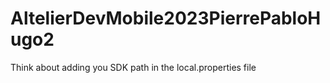 # AltelierDevMobile2023PierrePabloHugo2

Think about adding you SDK path in the local.properties file
```